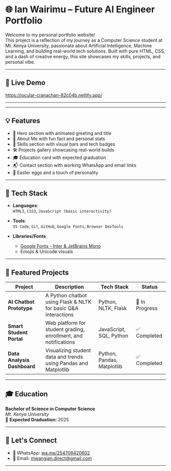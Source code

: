 # 🌐 Ian Wairimu – Future AI Engineer Portfolio

Welcome to my personal portfolio website!  
This project is a reflection of my journey as a Computer Science student at Mt. Kenya University, passionate about Artificial Intelligence, Machine Learning, and building real-world tech solutions. Built with pure HTML, CSS, and a dash of creative energy, this site showcases my skills, projects, and personal vibe.

---

## 🚀 Live Demo

https://jocular-cranachan-82c04b.netlify.app/

---

---

## 💡 Features

- 👋 Hero section with animated greeting and title
- 🙋 About Me with fun fact and personal stats
- 🧠 Skills section with visual bars and tech badges
- 🛠️ Projects gallery showcasing real-world builds
- 🎓 Education card with expected graduation
- 📬 Contact section with working WhatsApp and email links
- 🎉 Easter eggs and a touch of personality

---

## 🧰 Tech Stack

- **Languages**:  
  `HTML5`, `CSS3`, `JavaScript (basic interactivity)`

- **Tools**:  
  `VS Code`, `Git`, `GitHub`, `Google Fonts`, `Browser DevTools`

- **Libraries/Fonts**:  
  - [Google Fonts - Inter & JetBrains Mono](https://fonts.google.com/)
  - Emojis & Unicode visuals

---

## 🧪 Featured Projects

| Project                     | Description                                                                 | Tech Stack                     | Status       |
|-----------------------------|-----------------------------------------------------------------------------|--------------------------------|--------------|
| **AI Chatbot Prototype**    | A Python chatbot using Flask & NLTK for basic Q&A interactions              | Python, NLTK, Flask            | 🚧 In Progress |
| **Smart Student Portal**    | Web platform for student grading, enrollment, and notifications             | JavaScript, SQL, Python        | ✅ Completed  |
| **Data Analysis Dashboard** | Visualizing student data and trends using Pandas and Matplotlib             | Python, Pandas, Matplotlib     | ✅ Completed  |

---

## 🎓 Education

**Bachelor of Science in Computer Science**  
_Mt. Kenya University_  
📅 **Expected Graduation:** 2025

---

## 🤝 Let's Connect

- 📱 WhatsApp: [wa.me/254708420602](https://wa.me/254708420602)
- 📧 Email: [mwangian.direct@gmail.com](mailto:mwangian.direct@gmail.com)

---

